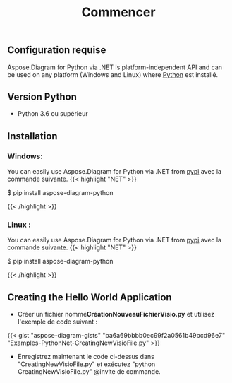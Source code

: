 ﻿---
title: Commencer
linktitle: Commencer
type: docs
weight: 4
url: /fr/python-net/getting-started/ 
keywords: python, visio, instal
description: Setup Aspose.Diagram for Python via .NET and installation guidelines.
---
## **Configuration requise**
Aspose.Diagram for Python via .NET is platform-independent API and can be used on any platform (Windows and Linux) where [Python](https://www.python.org/downloads/) est installé.

## **Version Python**
- Python 3.6 ou supérieur

## **Installation**
### **Windows:**
You can easily use Aspose.Diagram for Python via .NET from [pypi](https://pypi.org/project/aspose-diagram-python/) avec la commande suivante.
{{< highlight "NET" >}}

 $ pip install aspose-diagram-python

{{< /highlight >}}

### **Linux :**
You can easily use Aspose.Diagram for Python via .NET from [pypi](https://pypi.org/project/aspose-diagram-python/) avec la commande suivante.
{{< highlight "NET" >}}

 $ pip install aspose-diagram-python

{{< /highlight >}}

## **Creating the Hello World Application**

-  Créer un fichier nommé**CréationNouveauFichierVisio.py** et utilisez l'exemple de code suivant :

{{< gist "aspose-diagram-gists" "ba6a69bbbb0ec99f2a0561b49bcd96e7" "Examples-PythonNet-CreatingNewVisioFile.py" >}}

- Enregistrez maintenant le code ci-dessus dans "CreatingNewVisioFile.py" et exécutez "python CreatingNewVisioFile.py" @invite de commande.
